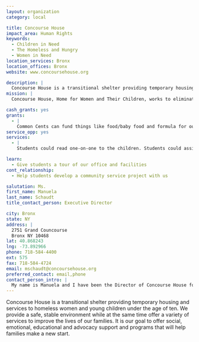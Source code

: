 ```yaml
---
layout: organization
category: local

title: Concourse House
impact_area: Human Rights
keywords: 
  - Children in Need
  - The Homeless and Hungry
  - Women in Need
location_services: Bronx
location_offices: Bronx
website: www.concoursehouse.org

description: |
  Concourse House is a transitional shelter providing temporary housing and services to homeless women and young children under the age of ten. We provide a safe, stable environment while at the same time offer a variety of services to improve the lives of our families. It is our goal to offer social, emotional, educational and advocacy support and programs that will help families make a new start.
mission: |
  Concourse House, Home for Women and Their Children, works to eliminate homelessness by providing homeless families with safe, stable transitional housing. Concourse House works with the families to break the cycle of poverty by providing a variety of social services and interactive programs that promote growth and independence.

cash_grants: yes
grants: 
  - |
    Common Cents can fund things like food/baby food and formula for our food pantry for $500. Arts and Craft supplies for our after-school and pre-school programs for $200-500. We can also use the money to buy books for our onsite library from $500-1000. We could use money to fund a toy drive $200-1000.
service_opp: yes
services: 
  - |
    Students could read one-on-one to the children. Students could assist in the pre-school program.

learn: 
  - Give students a tour of our office and facilities
cont_relationship: 
  - Help students develop a community service project with us

salutation: Ms.
first_name: Manuela
last_name: Schaudt
title_contact_person: Executive Director

city: Bronx
state: NY
address: |
  2751 Grand Councourse  
  Bronx NY 10468
lat: 40.868243
lng: -73.892966
phone: 718-584-4400
ext: 575
fax: 718-584-4724
email: mschaudt@concoursehouse.org
preferred_contact: email,phone
contact_person_intro: |
  My name is Manuela and I have been the Director of Concourse House for many years. I have seen the good that comes of donations and volunteers. The smiles and the opportunities Common Cents have provided is priceless. I am excited to be part of Common Cents and look forward to working together.
---
```

Concourse House is a transitional shelter providing temporary housing and services to homeless women and young children under the age of ten. We provide a safe, stable environment while at the same time offer a variety of services to improve the lives of our families. It is our goal to offer social, emotional, educational and advocacy support and programs that will help families make a new start.